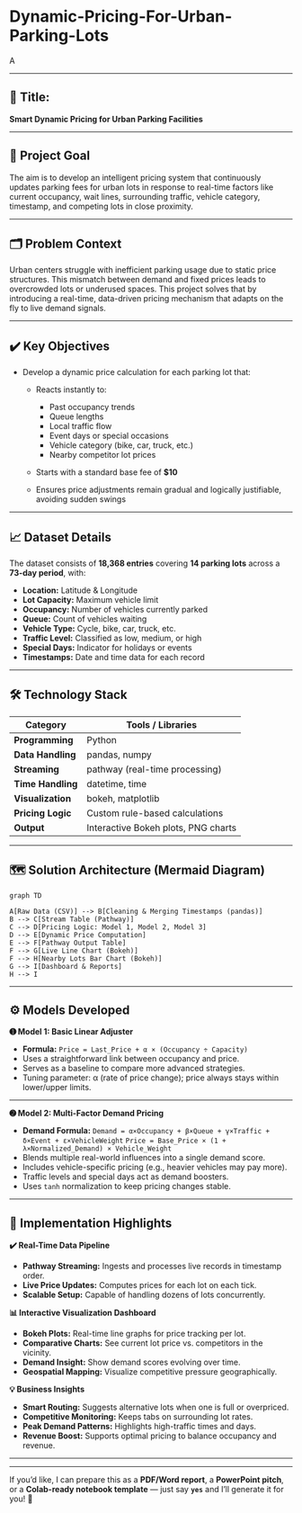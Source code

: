 # Dynamic-Pricing-For-Urban-Parking-Lots
A

---

## 📌 **Title:**

**Smart Dynamic Pricing for Urban Parking Facilities**

---

## 🎯 **Project Goal**

The aim is to develop an intelligent pricing system that continuously updates parking fees for urban lots in response to real-time factors like current occupancy, wait lines, surrounding traffic, vehicle category, timestamp, and competing lots in close proximity.

---

## 🗂️ **Problem Context**

Urban centers struggle with inefficient parking usage due to static price structures. This mismatch between demand and fixed prices leads to overcrowded lots or underused spaces. This project solves that by introducing a real-time, data-driven pricing mechanism that adapts on the fly to live demand signals.

---

## ✔️ **Key Objectives**

* Develop a dynamic price calculation for each parking lot that:

  * Reacts instantly to:

    * Past occupancy trends
    * Queue lengths
    * Local traffic flow
    * Event days or special occasions
    * Vehicle category (bike, car, truck, etc.)
    * Nearby competitor lot prices
  * Starts with a standard base fee of **\$10**
  * Ensures price adjustments remain gradual and logically justifiable, avoiding sudden swings

---

## 📈 **Dataset Details**

The dataset consists of **18,368 entries** covering **14 parking lots** across a **73-day period**, with:

* **Location:** Latitude & Longitude
* **Lot Capacity:** Maximum vehicle limit
* **Occupancy:** Number of vehicles currently parked
* **Queue:** Count of vehicles waiting
* **Vehicle Type:** Cycle, bike, car, truck, etc.
* **Traffic Level:** Classified as low, medium, or high
* **Special Days:** Indicator for holidays or events
* **Timestamps:** Date and time data for each record

---

## 🛠️ **Technology Stack**

| Category          | Tools / Libraries                   |
| ----------------- | ----------------------------------- |
| **Programming**   | Python                              |
| **Data Handling** | pandas, numpy                       |
| **Streaming**     | pathway (real-time processing)      |
| **Time Handling** | datetime, time                      |
| **Visualization** | bokeh, matplotlib                   |
| **Pricing Logic** | Custom rule-based calculations      |
| **Output**        | Interactive Bokeh plots, PNG charts |

---

## 🗺️ **Solution Architecture (Mermaid Diagram)**

```mermaid
graph TD

A[Raw Data (CSV)] --> B[Cleaning & Merging Timestamps (pandas)]
B --> C[Stream Table (Pathway)]
C --> D[Pricing Logic: Model 1, Model 2, Model 3]
D --> E[Dynamic Price Computation]
E --> F[Pathway Output Table]
F --> G[Live Line Chart (Bokeh)]
F --> H[Nearby Lots Bar Chart (Bokeh)]
G --> I[Dashboard & Reports]
H --> I
```

---

## ⚙️ **Models Developed**

**➊ Model 1: Basic Linear Adjuster**

* **Formula:**
  `Price = Last_Price + α × (Occupancy ÷ Capacity)`
* Uses a straightforward link between occupancy and price.
* Serves as a baseline to compare more advanced strategies.
* Tuning parameter: α (rate of price change); price always stays within lower/upper limits.

---

**➋ Model 2: Multi-Factor Demand Pricing**

* **Demand Formula:**
  `Demand = α×Occupancy + β×Queue + γ×Traffic + δ×Event + ε×VehicleWeight`
  `Price = Base_Price × (1 + λ×Normalized_Demand) × Vehicle_Weight`
* Blends multiple real-world influences into a single demand score.
* Includes vehicle-specific pricing (e.g., heavier vehicles may pay more).
* Traffic levels and special days act as demand boosters.
* Uses `tanh` normalization to keep pricing changes stable.

---

## 📌 **Implementation Highlights**

**✔️ Real-Time Data Pipeline**

* **Pathway Streaming:** Ingests and processes live records in timestamp order.
* **Live Price Updates:** Computes prices for each lot on each tick.
* **Scalable Setup:** Capable of handling dozens of lots concurrently.

**📊 Interactive Visualization Dashboard**

* **Bokeh Plots:** Real-time line graphs for price tracking per lot.
* **Comparative Charts:** See current lot price vs. competitors in the vicinity.
* **Demand Insight:** Show demand scores evolving over time.
* **Geospatial Mapping:** Visualize competitive pressure geographically.

**💡 Business Insights**

* **Smart Routing:** Suggests alternative lots when one is full or overpriced.
* **Competitive Monitoring:** Keeps tabs on surrounding lot rates.
* **Peak Demand Patterns:** Highlights high-traffic times and days.
* **Revenue Boost:** Supports optimal pricing to balance occupancy and revenue.

---


---

If you’d like, I can prepare this as a **PDF/Word report**, a **PowerPoint pitch**, or a **Colab-ready notebook template** — just say **`yes`** and I’ll generate it for you! 🚀
